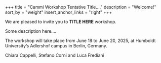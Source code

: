 +++
title = "Cammi Workshop Tentative Title...."
description = "Welcome!"
sort_by = "weight"
insert_anchor_links = "right"
+++

We are pleased to invite you to **TITLE HERE** workshop. 

Some description here....

The workshop will take place from June 18 to June 20, 2025, at Humboldt University’s Adlershof campus in Berlin, Germany.

Chiara Cappelli, Stefano Corni and Luca Frediani

